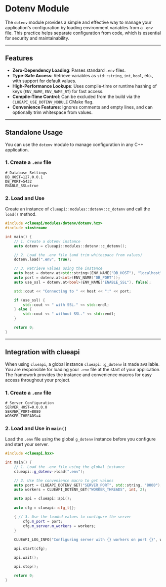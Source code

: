 # Dotenv Module

The `dotenv` module provides a simple and effective way to manage your application's configuration by loading environment variables from a `.env` file. This practice helps separate configuration from code, which is essential for security and maintainability.

---

## Features

- **Zero-Dependency Loading**: Parses standard `.env` files.
- **Type-Safe Access**: Retrieve variables as `std::string`, `int`, `bool`, etc., with support for default values.
- **High-Performance Lookups**: Uses compile-time or runtime hashing of keys (`ENV_NAME`, `ENV_NAME_RT`) for fast access.
- **Compile-Time Control**: Can be excluded from the build via the `CLUEAPI_USE_DOTENV_MODULE` CMake flag.
- **Convenience Features**: Ignores comments and empty lines, and can optionally trim whitespace from values.

---

## Standalone Usage

You can use the `dotenv` module to manage configuration in any C++ application.

### 1. Create a `.env` file

```env
# Database Settings
DB_HOST=127.0.0.1
DB_PORT=5432
ENABLE_SSL=true
```

### 2. Load and Use

Create an instance of `clueapi::modules::dotenv::c_dotenv` and call the `load()` method.

```cpp
#include <clueapi/modules/dotenv/dotenv.hxx>
#include <iostream>

int main() {
    // 1. Create a dotenv instance
    auto dotenv = clueapi::modules::dotenv::c_dotenv();

    // 2. Load the .env file (and trim whitespace from values)
    dotenv.load(".env", true);

    // 3. Retrieve values using the instance
    auto host = dotenv.at<std::string>(ENV_NAME("DB_HOST"), "localhost");
    auto port = dotenv.at<int>(ENV_NAME("DB_PORT"));
    auto use_ssl = dotenv.at<bool>(ENV_NAME("ENABLE_SSL"), false);

    std::cout << "Connecting to " << host << ":" << port;

    if (use_ssl) {
        std::cout << " with SSL." << std::endl;
    } else {
        std::cout << " without SSL." << std::endl;
    }

    return 0;
}
```

---

## Integration with clueapi

When using `clueapi`, a global instance `clueapi::g_dotenv` is made available. You are responsible for loading your `.env` file at the start of your application. The framework provides the instance and convenience macros for easy access throughout your project.

### 1. Create a `.env` file

```env
# Server Configuration
SERVER_HOST=0.0.0.0
SERVER_PORT=8080
WORKER_THREADS=4
```

### 2. Load and Use in `main()`

Load the `.env` file using the global `g_dotenv` instance before you configure and start your server.

```cpp
#include <clueapi.hxx>

int main() {
    // 1. Load the .env file using the global instance
    clueapi::g_dotenv->load(".env");

    // 2. Use the convenience macro to get values
    auto port = CLUEAPI_DOTENV_GET("SERVER_PORT", std::string, "8000");
    auto workers = CLUEAPI_DOTENV_GET("WORKER_THREADS", int, 2);

    auto api = clueapi::api();
    
    auto cfg = clueapi::cfg_t{};

    { // 3. Use the loaded values to configure the server
        cfg.m_port = port;
        cfg.m_server.m_workers = workers;
    }
        
    CLUEAPI_LOG_INFO("Configuring server with {} workers on port {}", workers, port);

    api.start(cfg);

    api.wait();

    api.stop();

    return 0;
}
```